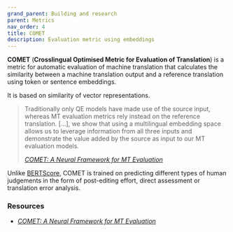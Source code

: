 ```yaml
---
grand_parent: Building and research
parent: Metrics
nav_order: 4
title: COMET
description: Evaluation metric using embeddings
---
```


**COMET** (**Crosslingual Optimised Metric for Evaluation of Translation**) is a metric for automatic evaluation of machine translation that calculates the similarity between a machine translation output and a reference translation using token or sentence embeddings.

It is based on similarity of vector representations.

> Traditionally only QE models have made use of the source input, whereas MT evaluation metrics rely instead on the reference translation. [...], we show that using a multilingual embedding space allows us to leverage information from all three inputs and demonstrate the value added by the source as input to our MT evaluation models.
>
> [*COMET: A Neural Framework for MT Evaluation*](#resources)

Unlike [BERTScore](/bertscore), COMET is trained on predicting different types of human judgements in the form of post-editing effort, direct assessment or translation error analysis.

### Resources

- [*COMET: A Neural Framework for MT Evaluation*](https://aclanthology.org/2020.emnlp-main.213.pdf)
